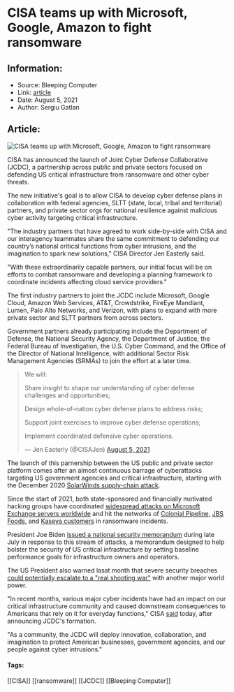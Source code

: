 # CISA teams up with Microsoft, Google, Amazon to fight ransomware
### 

## Information:
+ Source: Bleeping Computer
+ Link: [article](https://www.bleepingcomputer.com/news/security/cisa-teams-up-with-microsoft-google-amazon-to-fight-ransomware/)
+ Date: August 5, 2021
+ Author: Sergiu Gatlan


## Article:
![CISA teams up with Microsoft, Google, Amazon to fight ransomware](https://www.bleepstatic.com/content/hl-images/2021/07/01/CISA.jpg)


CISA has announced the launch of Joint Cyber Defense Collaborative (JCDC), a partnership across public and private sectors focused on defending US critical infrastructure from ransomware and other cyber threats.


The new initiative's goal is to allow CISA to develop cyber defense plans in collaboration with federal agencies, SLTT (state, local, tribal and territorial) partners, and private sector orgs for national resilience against malicious cyber activity targeting critical infrastructure.


"The industry partners that have agreed to work side-by-side with CISA and our interagency teammates share the same commitment to defending our country’s national critical functions from cyber intrusions, and the imagination to spark new solutions," CISA Director Jen Easterly said.


"With these extraordinarily capable partners, our initial focus will be on efforts to combat ransomware and developing a planning framework to coordinate incidents affecting cloud service providers."


The first industry partners to joint the JCDC include Microsoft, Google Cloud, Amazon Web Services, AT&T, Crowdstrike, FireEye Mandiant, Lumen, Palo Alto Networks, and Verizon, with plans to expand with more private sector and SLTT partners from across sectors.


Government partners already participating include the Department of Defense, the National Security Agency, the Department of Justice, the Federal Bureau of Investigation, the U.S. Cyber Command, and the Office of the Director of National Intelligence, with additional Sector Risk Management Agencies (SRMAs) to join the effort at a later time.




> 
> We will:  
> 
> Share insight to shape our understanding of cyber defense challenges and opportunities;  
> 
> Design whole-of-nation cyber defense plans to address risks;  
> 
> Support joint exercises to improve cyber defense operations;  
> 
> Implement coordinated defensive cyber operations.
> 
> 
> — Jen Easterly (@CISAJen) [August 5, 2021](https://twitter.com/CISAJen/status/1423325149680525315?ref_src=twsrc%5Etfw)


The launch of this parnership between the US public and private sector platform comes after an almost continuous barrage of cyberattacks targeting US government agencies and critical infrastructure, starting with the December 2020 [SolarWinds supply-chain attack](https://www.bleepingcomputer.com/news/security/us-government-confirms-russian-svr-behind-the-solarwinds-hack/).


Since the start of 2021, both state-sponsored and financially motivated hacking groups have coordinated [widespread attacks on Microsoft Exchange servers worldwide](https://www.bleepingcomputer.com/news/security/fbi-nuked-web-shells-from-hacked-exchange-servers-without-telling-owners/) and hit the networks of [Colonial Pipeline](https://www.bleepingcomputer.com/tag/colonial-pipeline/), [JBS Foods](https://www.bleepingcomputer.com/news/security/food-giant-jbs-foods-shuts-down-production-after-cyberattack/), and [Kaseya customers](https://www.bleepingcomputer.com/news/security/revil-ransomware-hits-1-000-plus-companies-in-msp-supply-chain-attack/) in ransomware incidents.


President Joe Biden [issued a national security memorandum](https://www.bleepingcomputer.com/news/security/new-us-security-memorandum-bolsters-critical-infrastructure-cybersecurity/) during late July in response to this stream of attacks, a memorandum designed to help bolster the security of US critical infrastructure by setting baseline performance goals for infrastructure owners and operators.


The US President also warned lasat month that severe security breaches [could potentially escalate to a "real shooting war"](https://www.bleepingcomputer.com/news/security/biden-severe-cyberattacks-could-escalate-to-real-shooting-war/) with another major world power.


"In recent months, various major cyber incidents have had an impact on our critical infrastructure community and caused downstream consequences to Americans that rely on it for everyday functions," CISA [said](https://www.cisa.gov/news/2021/08/05/cisa-launches-new-joint-cyber-defense-collaborative) today, after announcing JCDC's formation.


"As a community, the JCDC will deploy innovation, collaboration, and imagination to protect American businesses, government agencies, and our people against cyber intrusions."




#### Tags:
[[CISA]] [[ransomware]] [[JCDC]] [[Bleeping Computer]]

